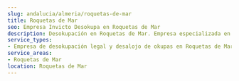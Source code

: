 ```yaml
---
slug: andalucia/almeria/roquetas-de-mar
title: Roquetas de Mar
seo: Empresa Invicto Desokupa en Roquetas de Mar
description: Desokupación en Roquetas de Mar. Empresa especializada en okupas. Mediación legal y desalojo express. Presupuesto gratuito.
service_types:
- Empresa de desokupación legal y desalojo de okupas en Roquetas de Mar
service_areas:
- Roquetas de Mar
location: Roquetas de Mar
---
```


